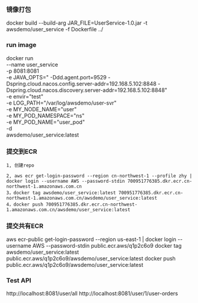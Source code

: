 

### 镜像打包
docker build --build-arg JAR_FILE=UserService-1.0.jar -t awsdemo/user_service -f Dockerfile ../


### run image
docker run \
--name user_service \
-p 8081:8081 \
-e JAVA_OPTS=" -Ddd.agent.port=9529 -Dspring.cloud.nacos.config.server-addr=192.168.5.102:8848 -Dspring.cloud.nacos.discovery.server-addr=192.168.5.102:8848" \
-e envir="test" \
-e LOG_PATH="/var/log/awsdemo/user-svr" \
-e MY_NODE_NAME="user" \
-e MY_POD_NAMESPACE="ns" \
-e MY_POD_NAME="user_pod" \
-d \
awsdemo/user_service:latest


### 提交到ECR
    1, 创建repo
       
    2, aws ecr get-login-password --region cn-northwest-1 --profile zhy | docker login --username AWS --password-stdin 700951776385.dkr.ecr.cn-northwest-1.amazonaws.com.cn
    3，docker tag awsdemo/user_service:latest 700951776385.dkr.ecr.cn-northwest-1.amazonaws.com.cn/awsdemo/user_service:latest
    4，docker push 700951776385.dkr.ecr.cn-northwest-1.amazonaws.com.cn/awsdemo/user_service:latest


### 提交共有ECR
aws ecr-public get-login-password --region us-east-1 | docker login --username AWS --password-stdin public.ecr.aws/q1p2c6o9
docker tag awsdemo/user_service:latest public.ecr.aws/q1p2c6o9/awsdemo/user_service:latest
docker push public.ecr.aws/q1p2c6o9/awsdemo/user_service:latest


### Test API
http://localhost:8081/user/all
http://localhost:8081/user/1/user-orders

